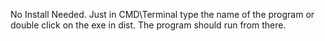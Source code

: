 No Install Needed. Just in CMD\Terminal type the name of the program or 
double click on the exe in dist. The program should run from there.